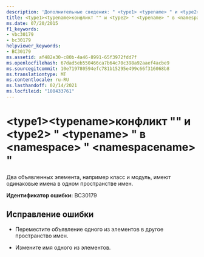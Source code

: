 ```yaml
---
description: 'Дополнительные сведения: " <type1> <typename> " и <type2> " <typename> " конфликтуют в <namespace> " <namespacename> "'
title: <type1><typename>конфликт "" и <type2> " <typename> " в <namespace> " <namespacename> "
ms.date: 07/20/2015
f1_keywords:
- vbc30179
- bc30179
helpviewer_keywords:
- BC30179
ms.assetid: af482e30-c80b-4a46-8991-65f3972fdd7f
ms.openlocfilehash: 67dad5eb550466ca7b64c70c398a92aaef4acbe9
ms.sourcegitcommit: 10e719780594efc781b15295e499c66f316068b8
ms.translationtype: MT
ms.contentlocale: ru-RU
ms.lasthandoff: 02/14/2021
ms.locfileid: "100433761"
---
```

# <a name="type1-typename-and-type2-typename-conflict-in-namespace-namespacename"></a>\<type1>\<typename>конфликт "" и \<type2> " \<typename> " в \<namespace> " \<namespacename> "

Два объявленных элемента, например класс и модуль, имеют одинаковые имена в одном пространстве имен.  
  
 **Идентификатор ошибки:** BC30179  
  
## <a name="to-correct-this-error"></a>Исправление ошибки  
  
- Переместите объявление одного из элементов в другое пространство имен.  
  
- Измените имя одного из элементов.
